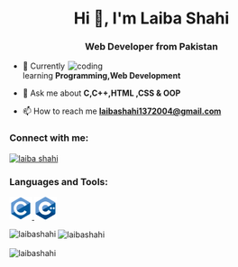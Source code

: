 
<h1 align="center">Hi 👋, I'm Laiba Shahi</h1>
<h3 align="center">Web Developer from Pakistan</h3>
<img align = "right" alt= "coding" width="400" src="https://www.gifcen.com/wp-content/uploads/2023/11/hacker-gif-8.gif">


- 🌱 Currently learning **Programming,Web Development**

- 💬 Ask me about **C,C++,HTML ,CSS & OOP**

- 📫 How to reach me **laibashahi1372004@gmail.com**

<h3 align="left">Connect with me:</h3>
<p align="left">
<a href="https://linkedin.com/in/laiba shahi" target="blank"><img align="center" src="https://raw.githubusercontent.com/rahuldkjain/github-profile-readme-generator/master/src/images/icons/Social/linked-in-alt.svg" alt="laiba shahi" height="30" width="40" /></a>
</p>

<h3 align="left">Languages and Tools:</h3>
<p align="left"> <a href="https://www.cprogramming.com/" target="_blank" rel="noreferrer"> <img src="https://raw.githubusercontent.com/devicons/devicon/master/icons/c/c-original.svg" alt="c" width="40" height="40"/> </a> <a href="https://www.w3schools.com/cpp/" target="_blank" rel="noreferrer"> <img src="https://raw.githubusercontent.com/devicons/devicon/master/icons/cplusplus/cplusplus-original.svg" alt="cplusplus" width="40" height="40"/> </a> </p>

<p><img align="left" src="https://github-readme-stats.vercel.app/api/top-langs?username=laibashahi&show_icons=true&locale=en&layout=compact" alt="laibashahi" /></p>

<p>&nbsp;<img align="center" src="https://github-readme-stats.vercel.app/api?username=laibashahi&show_icons=true&locale=en" alt="laibashahi" /></p>

<p><img align="center" src="https://github-readme-streak-stats.herokuapp.com/?user=laibashahi&" alt="laibashahi" /></p>
